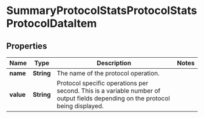 
# SummaryProtocolStatsProtocolStatsProtocolDataItem

## Properties
Name | Type | Description | Notes
------------ | ------------- | ------------- | -------------
**name** | **String** | The name of the protocol operation. | 
**value** | **String** | Protocol specific operations per second. This is a variable number of output fields depending on the protocol being displayed. | 




